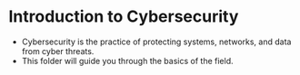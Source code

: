 # Introduction to Cybersecurity
- Cybersecurity is the practice of protecting systems, networks, and data from cyber threats.
- This folder will guide you through the basics of the field.

